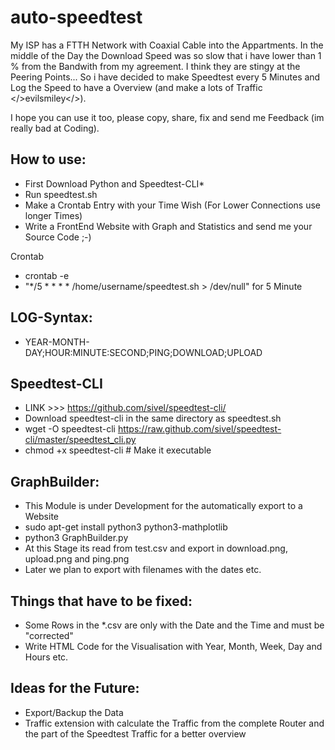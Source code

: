 # auto-speedtest
My ISP has a FTTH Network with Coaxial Cable into the Appartments. In the middle of the Day the Download Speed was so slow that i have lower than 1 % from the Bandwith from my agreement. I think they are stingy at the Peering Points... So i have decided to make Speedtest every 5 Minutes and Log the Speed to have a Overview (and make a lots of Traffic </>evilsmiley</>).

I hope you can use it too, please copy, share, fix and send me Feedback (im really bad at Coding).

How to use:
-----------
* First Download Python and Speedtest-CLI*
* Run speedtest.sh
* Make a Crontab Entry with your Time Wish (For Lower Connections use longer Times)
* Write a FrontEnd Website with Graph and Statistics and send me your Source Code ;-)

Crontab
* crontab -e
* "*/5 *    * * *   /home/username/speedtest.sh > /dev/null" for 5 Minute
 
LOG-Syntax:
-----------
* YEAR-MONTH-DAY;HOUR:MINUTE:SECOND;PING;DOWNLOAD;UPLOAD

Speedtest-CLI
-------------
* LINK >>> https://github.com/sivel/speedtest-cli/
* Download speedtest-cli in the same directory as speedtest.sh
* wget -O speedtest-cli https://raw.github.com/sivel/speedtest-cli/master/speedtest_cli.py
* chmod +x speedtest-cli # Make it executable

GraphBuilder:
------------
* This Module is under Development for the automatically export to a Website
* sudo apt-get install python3 python3-mathplotlib
* python3 GraphBuilder.py
* At this Stage its read from test.csv and export in download.png, upload.png and ping.png
* Later we plan to export with filenames with the dates etc.

Things that have to be fixed:
-----------------------------
* Some Rows in the *.csv are only with the Date and the Time and must be "corrected"
* Write HTML Code for the Visualisation with Year, Month, Week, Day and Hours etc.

Ideas for the Future:
---------------------
* Export/Backup the Data
* Traffic extension with calculate the Traffic from the complete Router and the part of the Speedtest Traffic for a better overview

